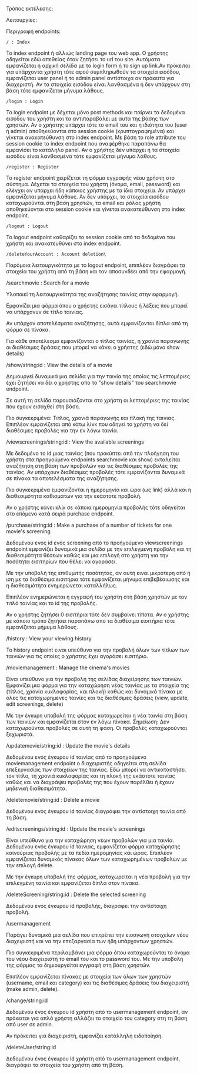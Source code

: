Τρόπος εκτέλεσης:

Λειτουργίες:

Περιγραφή endpoints:

	/ : Index
Το index endpoint ή αλλιώς landing page του web app. Ο χρήστης οδηγείται εδώ απεθείας όταν ζητήσει το url του site. Αυτόματα εμφανίζεται η αρχική σελίδα με το login form ή το sign up link.Αν πρόκειται για υπάρχοντα χρήστη τότε αφού συμπληρωθούν τα στοιχεία εισόδου, εμφανίζεται user panel ή το admin panel αντίστοιχα αν πρόκειτα για διαχεριστή. Αν τα στοιχεία εισόδου είναι λανθασμένα ή δεν υπάρχουν στη βάση τότε εμφανίζεται μήνυμα λάθους.

	/login : Login
To login endpoint με δέχεται μόνο post methods και παίρνει τα δεδομένα εισόδου του χρήστη και τα αντιπαραβάλει με αυτά της βάσης των χρηστών. Αν ο χρήστης υπάρχει τότε το email του και η ιδιότητα του (user ή admin) αποθηκεύονται στο session cookie (κρυπτογραφημένα) και γίνεται ανακατεύθυνση στο index endpoint. Με βάση το role attribute του session cookie το index endpoint που αναφέρθηκε παραπάνω θα εμφανίσει το κατάληλο panel. Αν ο χρήστης δεν υπάρχει ή τα στοιχεία εισόδου είναι λανθασμένα τότε εμφανίζεται μήνυμα λάθους.

	/register : Register
To register endpoint χειρίζεται τη φόρμα εγγραφής νέου χρήστη στο σύστημα. Δέχεται τα στοιχεία του χρήστη (όνομα, email, password) και ελέγχει αν υπάρχει ήδη κάποιος χρήστης με τα ίδια στοιχεία. Αν υπάρχει εμφανίζεται μήνυμα λάθους. Αν δεν υπάρχει, τα στοιχεία εισόδου καταχωρούνται στη βάση χρηστών, τα email και ρόλος χρήστη αποθηκεύονται στο session cookie και γίνεται ανακατεύθυνση στο index endpoint.

	/logout : Logout 
Το logout endpoint καθαρίζει το session cookie από τα δεδομένα του χρήστη και ανακατευθύνει στο index endpoint.

	/deleteYourAccount : Account deletion\
Παρόμοια λειτουργικότητα με το logout endpoint, επιπλέον διαγράφει τα στοιχεία του χρήστη από τη βάση και τον αποσυνδέει από την εφαρμογή.

/searchmovie : Search for a movie

Υλοποιεί τη λειτουργικότητα της αναζήτησης ταινίας στην εφαρμογή.

Εμφανίζει μια φόρμα όπου ο χρήστης εισάγει τίτλους ή λέξεις που μπορεί να υπάρχονυν σε τίτλο ταινίας.

Αν υπάρχον αποτελέσματα αναζήτησης, αυτά εμφανίζονται δίπλα από τη φόρμα σε πίνακα.

Για κάθε αποτέλεσμα εμφανίζονται ο τίτλος ταινίας, η χρονία παραγωγής οι διαθέσιμες δράσεις που μπορεί να κάνει ο χρήστης (εδώ μόνο show details)

/show/string:id : View the details of a movie

Δημιουργεί δυναμικά μια σελίδα για την ταινία της οποίας τις λεπτομέριες έχει ζητήσει να δέι ο χρήστης απο το "show details" του searchmovie endpoint.

Σε αυτή τη σελίδα παρουσιάζονται στο χρήστη οι λεπτομέριες της ταινίας που εχουν εισαχθεί στη βάση.

Πιο συγκεκριμένα: Τιτλος, χρονιά παραγωγής και πλοκή της ταινιας. Επιπλέον εμφανίζεται από κάτω λίνκ που οδηγεί το χρήστη να δεί διαθέσιμες προβολές για την εν λόγω ταινία.

/viewscreenings/string:id : View the available screenings

Με δεδομένο το id μιας ταινίας (που προκύπτει από την πλοήγηση του χρήστη στα προηγούμενα endpoints searchmovie και show) εκταλείται αναζήτηση στη βάση των προβολών για τις διαθέσιμες προβολές της ταινίας. Αν υπάρχουν διαθέσιμες προβολές τότε εμφανίζονται δυναμικά σε πίνακα τα αποτελέσματα της αναζήτησης.

Πιο συγκεκριμένα εμφανίζονται η ημερομηνία και ώρα (ως link) αλλά και η διαθεσιμότητα καθισμάτων για την εκάστοτε προβολή.

Αν ο χρήστης κάνει κλίκ σε κάποια ημερομηνία προβολής τότε οδηγείται στο επόμενο κατά σειρά purchase endpoint.

/purchase/string:id : Make a purchase of a number of tickets for one movie's screening

Δεδομένου ενός id ενός screening από το προήγούμενο viewscreenings endpoint εμφανίζει δυναμικά μια σελίδα με την επιλεγμενη προβολη και τη διαθεσιμότητα θέσεων καθώς και μια επιλογή στο χρήστη για την ποσότητα εισιτηρίων που θέλει να αγοράσει.

Με την υποβολή της επιθυμιτής ποσότητας, αν αυτή ειναι μικρότερη από ή ιση με τα διαθέσιμα εισιτήρια τότε εμφανίζεται μήνυμα επιβεβέαιωσης και η διαθεσιμότητα ενημερώνεται καταλλήλως.

Επιπλέον ενημερώνεται η εγγραφή του χρήστη στη βάση χρηστών με τον τιτλό ταινίας και το id της προβολής.

Αν ο χρήστης ζητήσει 0 εισιτήρια τότε δεν συμβαίνει τίποτα. Αν ο χρήστης με κάποιο τρόπο ζητήσει παραπάνω απο τα διαθέσιμα εισιτήρια τότε εμφανίζεται μήμυμα λάθους.

/history : View your viewing history

To history endpoint ειναι υπεύθυνο για την προβολή όλων των τίτλων των ταινιών για τις οποίες ο χρήστης έχει αγοράσει εισιτήριο.

/moviemanagement : Manage the cinema's movies

Είναι υπεύθυνο για την προβολή της σελίδας διαχείρησης των ταινιών. Εμφανίζει μια φόρμα για την καταχώρηση νέας ταινίας με τα στοιχεία της (τίτλος, χρονία κυκλοφορίας, και πλοκή) καθώς και δυναμικό πίνακα με όλες τις καταχωρημενες ταινίες και τις διαθέσιμες δράσεις (view, update, edit screenings, delete)

Με την έγκυρη υποβολή της φόρμας καταχωρείται η νέα ταινία στη βάση των ταινιών και εμφανίζεται στον εν λόγω πίνακα. Σημείωση: Δεν καταχωρούνται προβολές σε αυτή τη φάση. Οι προβολές καταχωρούνται ξεχωριστά.

/updatemovie/string:id : Update the movie's details

Δεδομένου ενός έγκυρου id ταινίας από το προηγούμενο moviemanagement endpoint ο διαχειριστής οδηγείται στη σελίδα επεξεργασίας των στοιχείων της ταινίας. Εδώ μπορεί να αντικαταστήσει τον τίτλο, τη χρονιά κυκλοφορίας και τη πλοκή της εκάστοτε ταινίας καθώς και να διαγράψει προβολές της που έχουν παρέλθει ή έχουν μηδενική διαθεσιμότητα.

/deletemovie/string:id : Delete a movie

Δεδομένου ενός έγκυρου id ταινίας διαγράφει την αντίστοιχη ταινία από τη βάση.

/editscreenings/string:id : Update the movie's screenings

Είναι υπεύθυνο για την καταχώρηση νέων προβολών για μια ταινία. Δεδομένου ενός έγκυρου id ταινιας, εμφανίζεται φόρμα καταχώρησης καινούριας προβολής με τα πεδία ημερομηνίας και ώρας. Επιπλέον εμφανίζεται δυναμικός πίνακας όλων των καταχωρημένων προβολών με την επιλογή delete.

Με την έγκυρη υποβολή της φόρμας, καταχωρείται η νέα προβολή για την επιλεγμένη ταινία και εμφανίζεται δίπλα στον πίνακα.

/deleteScreening/string:id : Delete the selected screening

Δεδομένου ενός έγκυρου id προβολής, διαγράφει την αντίστοιχη προβολή.

/usermanagement

Παράγει δυναμικά μια σελίδα που επιτρέπει την εισαγωγή στοιχείων νέου διαχειριστή και να την επεξαργασία των ήδη υπάρχοντων χρηστών.

Πιο συγκεκριμένα περιλαμβάνει μια φόρμα όπου καταχωρούνται το όνομα του νέου διαχειριστή το email του και το password του. Με την υποβολή της φόρμας τα δημιουργείται εγγραφή στη βάση χρηστών.

Επιπλέον εμφανίζεται πίνακας με στοιχεία των όλων των χρηστών (username, email και category) και τις διαθέσιμες δράσεις του διαχειριστή (make admin, delete).

/change/string:id

Δεδομένου ένος έγκυρου id χρήστη από το usermanagement endpoint, αν πρόκειται για απλό χρήστη αλλάζει το στοιχείο του category στη τη βάση από user σε admin.

Αν πρόκειται για διαχειριστή, εμφανίζει κατάλληλη ειδοποίηση.

/deleteUser/string:id

Δεδομένου ένος έγκυρου id χρήστη από το usermanagement endpoint, διαγράφει τα στοιχεία του χρήστη από τη βάση.
